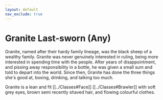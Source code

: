 ```yaml
---
layout: default
nav_exclude: true
---
```

# Granite Last-sworn (Any)
Granite, named after their hardy family lineage, was the black sheep of a wealthy family. Granite was never genuinely interested in ruling, being more interested in spending time with the people. After years of disappointment, and pissing away responsibility in a bottle, he was given a small sum and told to depart into the world. Since then, Granite has done the three things she's good at, boxing, drinking, and talking too much.

Granite is a lean and fit [[../Classes#Face]] [[../Classes#Brawler]] with soft grey eyes, brown semi recently shaved hair, and flowing colourful clothes.
